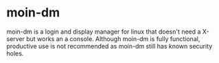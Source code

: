 
# moin-dm

moin-dm is a login and display manager for linux that doesn't need a X-server but works an a console. 
Although moin-dm is fully functional, productive use is not recommended as moin-dm still has known security holes.
